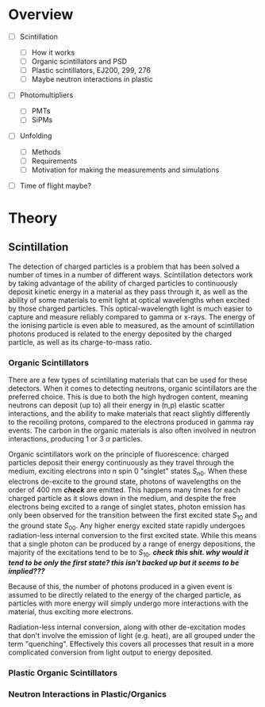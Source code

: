 # Overview
- [ ] Scintillation
	- [ ] How it works
	- [ ] Organic scintillators and PSD
	- [ ] Plastic scintillators, EJ200, 299, 276
	- [ ] Maybe neutron interactions in plastic
- [ ] Photomultipliers
	- [ ] PMTs
	- [ ] SiPMs
- [ ] Unfolding
	- [ ] Methods
	- [ ] Requirements
	- [ ] Motivation for making the measurements and simulations
- [ ] Time of flight maybe?


# Theory
## Scintillation
The detection of charged particles is a problem that has been solved a number of times in a number of different ways. Scintillation detectors work by taking advantage of the ability of charged particles to continuously deposit kinetic energy in a material as they pass through it, as well as the ability of some materials to emit light at optical wavelengths when excited by those charged particles. This optical-wavelength light is much easier to capture and measure reliably compared to gamma or x-rays. The energy of the ionising particle is even able to measured, as the amount of scintillation photons produced is related to the energy deposited by the charged particle, as well as its charge-to-mass ratio.

### Organic Scintillators
There are a few types of scintillating materials that can be used for these detectors. When it comes to detecting neutrons, organic scintillators are the preferred choice. This is due to both the high hydrogen content, meaning neutrons can deposit (up to) all their energy in (n,p) elastic scatter interactions, and the ability to make materials that react slightly differently to the recoiling protons, compared to the electrons produced in gamma ray events. The carbon in the organic materials is also often involved in neutron interactions, producing 1 or 3 $\alpha$ particles.

Organic scintillators work on the principle of fluorescence: charged particles deposit their energy continuously as they travel through the medium, exciting electrons into $n$ spin 0 "singlet" states $S_{n0}$. When these electrons de-excite to the ground state, photons of wavelengths on the order of 400 nm ***check*** are emitted. This happens many times for each charged particle as it slows down in the medium, and despite the free electrons being excited to a range of singlet states, photon emission has only been observed for the transition between the first excited state $S_{10}$ and the ground state $S_{00}$. Any higher energy excited state rapidly undergoes radiation-less internal conversion to the first excited state. While this means that a single photon can be produced by a range of energy depositions, the majority of the excitations tend to be to $S_{10}$. ***check this shit. why would it tend to be only the first state? this isn't backed up but it seems to be implied???*** 

Because of this, the number of photons produced in a given event is assumed to be directly related to the energy of the charged particle, as particles with more energy will simply undergo more interactions with the material, thus exciting more electrons. 

Radiation-less internal conversion, along with other de-excitation modes that don't involve the emission of light (e.g. heat), are all grouped under the term "quenching". Effectively this covers all processes that result in a more complicated conversion from light output to energy deposited.


### Plastic Organic Scintillators



### Neutron Interactions in Plastic/Organics
